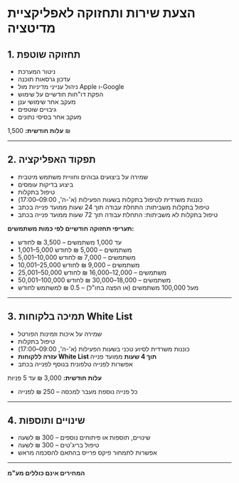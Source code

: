 # הצעת שירות ותחזוקה לאפליקציית מדיטציה

## 1. תחזוקה שוטפת

* ניטור המערכת
* עדכון גרסאות תוכנה
* ניהול ענייני מדיניות מול Apple ו-Google
* הפקת דו"חות חודשיים על שימוש
* מעקב אחר שימושי ענן
* גיבויים שוטפים
* מעקב אחר בסיסי נתונים

**עלות חודשית:** 1,500 ₪

---

## 2. תפקוד האפליקציה

* שמירה על ביצועים גבוהים וחוויית משתמש מיטבית
* ביצוע בדיקות עומסים
* טיפול בתקלות
* כוננות משרדית לטיפול בתקלות בשעות הפעילות (א'-ה', 09:00–17:00)
* טיפול בתקלות משביתות: התחלת עבודה תוך 24 שעות ממועד פנייה בכתב
* טיפול בתקלות לא משביתות: התחלת עבודה תוך 72 שעות ממועד פנייה בכתב

**תעריפי תחזוקה חודשיים לפי כמות משתמשים:**

* עד 1,000 משתמשים – 3,500 ₪ לחודש
* 1,001–5,000 משתמשים – 5,000 ₪ לחודש
* 5,001–10,000 משתמשים – 7,000 ₪ לחודש
* 10,001–25,000 משתמשים – 9,000 ₪ לחודש
* 25,001–50,000 משתמשים – 12,000–16,000 ₪ לחודש
* 50,001–100,000 משתמשים – 18,000–30,000 ₪ לחודש
* מעל 100,000 משתמשים (או הפצה בחו"ל) – 0.5 ₪ למשתמש לחודש

---

## 3. תמיכה בלקוחות White List

* שמירה על איכות וזמינות הפורטל
* טיפול בתקלות
* כוננות משרדית לסיוע טכני בשעות הפעילות (א'-ה', 09:00–17:00)
* **עזרה ללקוחות White List תוך 4 שעות** ממועד פנייה
* אפשרות לפנייה טלפונית בנוסף לפנייה בכתב

**עלות חודשית:** 3,000 ₪ עד 5 פניות

* כל פנייה נוספת מעבר למכסה – 250 ₪ לפנייה

---

## 4. שינויים ותוספות

* שינויים, תוספות או פיתוחים נוספים – 300 ₪ לשעה
* טיפול בריג'טים – 300 ₪ לשעה
* אפשרות לתמחור פיקס פרייס בהתאם להסכמה מראש

---

**המחירים אינם כוללים מע"מ**
